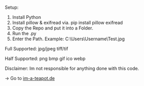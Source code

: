 Setup:
1. Install Python
2. Install pillow & exifread via. pip install pillow exifread
3. Copy the Repo and put it into a Folder.
4. Run the .py
5. Enter the Path. Example: C:\Users\Username\Test.jpg

Full Supported:
jpg/jpeg
tiff/tif

Half Supported:
png
bmp
gif
ico
webp

Disclaimer: Im not responsible for anything done with
this code.

-> Go to [im-a-teapot.de](http://im-a-teapot.de)
